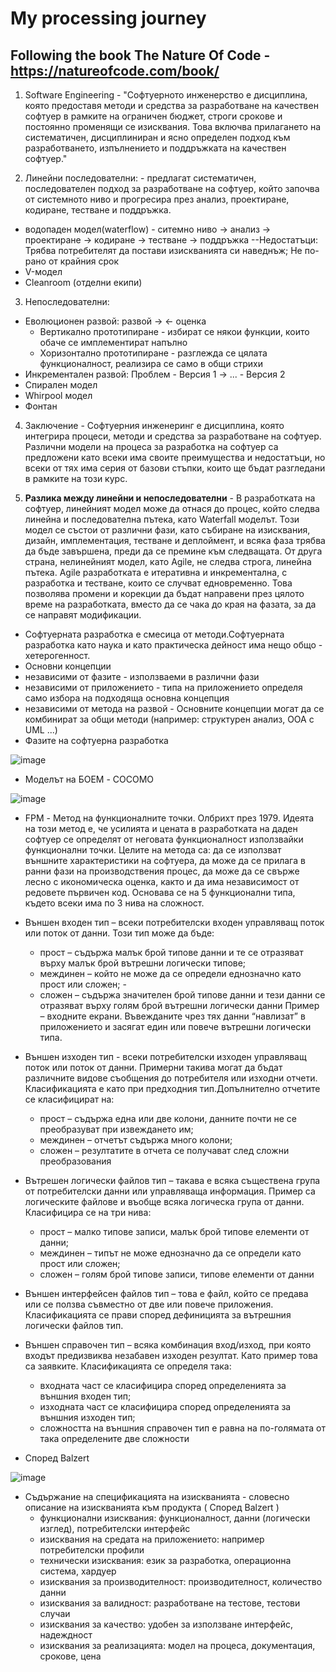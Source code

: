 # My processing journey
Following the book The Nature Of Code - https://natureofcode.com/book/
-----------------------------------------------------------------------
1. Software Engineering - "Софтуерното инженерство е дисциплина, която предоставя методи и средства за разработване на качествен софтуер в рамките на ограничен бюджет, строги срокове и постоянно променящи се изисквания. Това включва прилагането на систематичен, дисциплиниран и ясно определен подход към разработването, изпълнението и поддръжката на качествен софтуер."

2. Линейни последователни: - предлагат систематичен, последователен подход за разработване на софтуер, който започва от системното ниво и прогресира през анализ, проектиране, кодиране, тестване и поддръжка.
 - водопаден модел(waterflow) - ситемно ниво -> анализ -> проектиране -> кодиране -> тестване -> поддръжка
   --Недостатъци: Трябва потребителят да постави изискванията си наведнъж; Не по-рано от крайния срок
 - V-модел
 - Cleanroom (отделни екипи)
3. Непоследователни:
 - Еволюционен развой: развой -> <- оценка
   - Вертикално прототипиране - избират се някои функции, които обаче се имплементират напълно
   - Хоризонтално прототипиране - разглежда се цялата функционалност, реализира се само в общи стрихи
 - Инкрементален развой: Проблем - Версия 1 -> ... - Версия 2
 - Спирален модел
 - Whirpool модел
 - Фонтан

4. Заключение - Софтуерния инженеринг е дисциплина, която интегрира процеси, методи и средства за разработване на софтуер. Различни модели на процеса за разработка на софтуер са предложени като всеки има своите преимущества и недостатъци, но всеки от тях има серия от базови стъпки, които ще бъдат  разгледани в рамките на този курс.

5. <b>Разлика между линейни и непоследователни</b> - В разработката на софтуер, линейният модел може да отнася до процес, който следва линейна и последователна пътека, като Waterfall моделът. Този модел се състои от различни фази, като събиране на изисквания, дизайн, имплементация, тестване и деплоймент, и всяка фаза трябва да бъде завършена, преди да се премине към следващата.
От друга страна, нелинейният модел, като Agile, не следва строга, линейна пътека. Agile разработката е итеративна и инкрементална, с разработка и тестване, които се случват едновременно. Това позволява промени и корекции да бъдат направени през цялото време на разработката, вместо да се чака до края на фазата, за да се направят модификации.

- Софтуерната разработка е смесица от методи.Софтуерната разработка като наука и като практическа дейност има нещо общо - хетерогенност.
- Основни концепции
 - независими от фазите - използваеми в различни фази
 - независими от приложението - типа на приложението определя само избора на подходяща основна концепция
 - независими от метода на развой - Основните концепции могат да се комбинират за общи методи (например: структурен анализ, OOA с UML ...)
- Фазите на софтуерна разработка

![image](https://user-images.githubusercontent.com/32382605/212566951-16d7a26b-2e40-4a17-96bc-cdda21c1b790.png)

- Моделът на БОЕМ - COCOMO

![image](https://user-images.githubusercontent.com/32382605/212715615-bc9b9536-041b-4ebd-8708-0a849afb0d37.png)

- FPM - Метод на функционалните точки. Олбрихт през 1979. Идеята на този метод е, че усилията и цената в разработката на даден софтуер се определят от неговата функционалност използвайки функционални точки. Целите на метода са: да се използват външните характеристики на софтуера, да може да се прилага в ранни фази на производствения процес, да може да се свърже лесно с икономическа оценка, както и да има независимост от редовете първичен код. Основава се на 5 функционални типа, където всеки има по 3 нива на сложност.

- Външен входен тип – всеки потребителски входен управляващ поток или поток от данни. Този тип може да бъде: 
  - прост – съдържа малък брой типове данни и те се отразяват върху малък брой вътрешни логически типове; 
  - междинен – който не може да се определи еднозначно като прост или сложен; - 
  - сложен – съдържа значителен брой типове данни и тези данни се отразяват върху голям брой вътрешни логически данни 
 Пример – входните екрани. Въвежданите чрез тях данни “навлизат” в приложението и засягат един или повече вътрешни логически типа.
 
- Външен изходен тип - всеки потребителски изходен управляващ поток или поток от данни. Примерни такива могат да бъдат различните видове съобщения до потребителя или изходни отчети. Класификацията е като при предходния тип.Допълнително отчетите се класифицират на:
  - прост – съдържа една или две колони, данните почти не се преобразуват при извеждането им; 
  - междинен – отчетът съдържа много колони; 
  - сложен – резултатите в отчета се получават след сложни преобразования

- Вътрешен логически файлов тип – такава е всяка съществена група от потребителски данни или управляваща информация. Пример са логическите файлове и въобще всяка логическа група от данни. Класифицира се на три нива: 
  - прост – малко типове записи, малък брой типове елементи от данни; 
  - междинен – типът не може еднозначно да се определи като прост или сложен;
  - сложен – голям брой типове записи, типове елементи от данни
  
- Външен интерфейсен файлов тип – това е файл, който се предава или се ползва съвместно от две или повече приложения. Класификацията се прави според дефиницията за вътрешния логически файлов тип.

- Външен справочен тип – всяка комбинация вход/изход, при която входът предизвиква незабавен изходен резултат. Като пример това са заявките. Класификацията се определя така: 
  -  входната част се класифицира според определенията за външния входен тип; 
  -  изходната част се класифицира според определенията за външния изходен тип; 
  -  сложността на външния справочен тип е равна на по-голямата от така определените две сложности

- Според Balzert

![image](https://user-images.githubusercontent.com/32382605/212869920-3908a101-0c98-4c50-ab48-d0f28d9cb1ee.png)

  - Съдържание на спецификацията на изискванията - словесно описание на изискванията към продукта ( Според Balzert )
    - функционални изисквания: функционалност, данни (логически изглед), потребителски интерфейс 
    - изисквания на средата на приложението: например потребителски профили 
    - технически изисквания: език за разработка, операционна система, хардуер 
    - изисквания за производителност: производителност, количество данни 
    - изисквания за валидност: разработване на тестове, тестови случаи 
    - изисквания за качество: удобен за използване интерфейс, надеждност
    - изисквания за реализацията: модел на процеса, документация, срокове, цена
